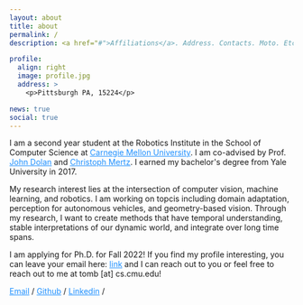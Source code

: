 ```yaml
---
layout: about
title: about
permalink: /
description: <a href="#">Affiliations</a>. Address. Contacts. Moto. Etc.

profile:
  align: right
  image: profile.jpg
  address: >
    <p>Pittsburgh PA, 15224</p>

news: true
social: true
---
```




I am a second year student at the Robotics Institute in the School of Computer Science at <a style="color:DodgerBlue" href="https://www.cmu.edu/"><u>Carnegie Mellon University</u></a>. I am co-advised by Prof. <a style="color:DodgerBlue" href="https://www.ri.cmu.edu/ri-faculty/john-m-dolan/"><u>John Dolan</u></a> and <a style="color:DodgerBlue" href="https://www.ri.cmu.edu/ri-people/christoph-mertz/"><u>Christoph Mertz</u></a>. I earned my bachelor's degree from Yale University in 2017.

My research interest lies at the intersection of computer vision, machine learning, and robotics. I am working on topcis including domain adaptation, perception for autonomous vehicles, and geometry-based vision. Through my research, I want to create methods that have temporal understanding, stable interpretations of our dynamic world, and integrate over long time spans. 

I am applying for Ph.D. for Fall 2022! If you find my profile interesting, you can leave your email here: <a style="color:DodgerBlue" href="https://docs.google.com/forms/d/e/1FAIpQLSc0pNwXSe3i70Q1oWu-_vAa30MI-Suf5x1ZQLZxOzysotlxWw/viewform?usp=sf_link">link</a> and I can reach out to you or feel free to reach out to me at tomb [at] cs.cmu.edu!

<div >


<a style="color:DodgerBlue" href="mailto:tomb@cs.cmu.edu">Email</a>
/
<a  style="color:DodgerBlue" href="https://github.com/tom-bu">Github</a>
/
<a  style="color:DodgerBlue" href="https://www.linkedin.com/in/tom-bu">Linkedin</a>
/

</div>